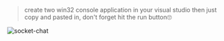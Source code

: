 > create two win32 console application in your visual studio then just copy and pasted in, don't forget hit the run button🙄

![socket-chat](http://blog.feihao.me/images/socket-chat.png)
